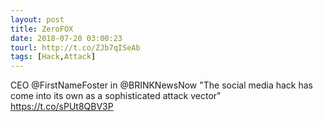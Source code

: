 ```yaml
---
layout: post
title: ZeroFOX
date: 2018-07-20 03:00:23
tourl: http://t.co/ZJb7qISeAb
tags: [Hack,Attack]
---
```

CEO @FirstNameFoster in @BRINKNewsNow "The social media hack has come into its own as a sophisticated attack vector" https://t.co/sPUt8QBV3P
